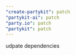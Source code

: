 ```yaml
---
"create-partykit": patch
"partykit-ai": patch
"party.io": patch
"partykit": patch
---
```


udpate dependencies
